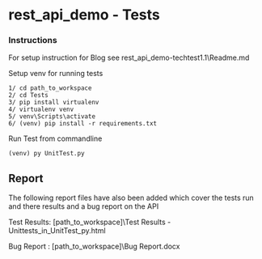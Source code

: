 rest_api_demo - Tests
=============

### Instructions
For setup instruction for Blog see rest_api_demo-techtest1.1\Readme.md

Setup venv for running tests
```
1/ cd path_to_workspace
2/ cd Tests
3/ pip install virtualenv
4/ virtualenv venv
5/ venv\Scripts\activate
6/ (venv) pip install -r requirements.txt
```

Run Test from commandline
```
(venv) py UnitTest.py
```

## Report
The following report files have also been added which cover the tests run and there results
and a bug report on the API

Test Results: [path_to_workspace]\Test Results - Unittests_in_UnitTest_py.html

Bug Report  : [path_to_workspace]\Bug Report.docx 
